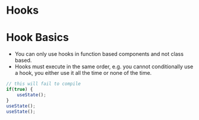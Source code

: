 # Hooks 

# Hook Basics 
  
* You can only use hooks in function based components and not class based.
* Hooks must execute in the same order, e.g. you cannot conditionally use a hook, you either use it all the time or none of the time. 
```javascript react
// this will fail to compile
if(true) {
    useState(); 
}
useState(); 
useState();
```
  